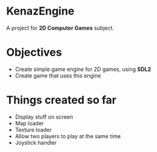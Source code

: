 # KenazEngine

A project for **2D Computer Games** subject.

# Objectives

- Create simple game engine for 2D games, using **SDL2**
- Create game that uses this engine

# Things created so far

- Display stuff on screen
- Map loader
- Texture loader
- Allow two players to play at the same time
- Joystick handler
